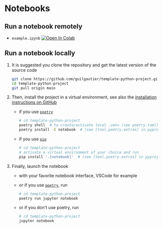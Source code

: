 # Notebooks

## Run a notebook remotely

- `example.ipynb` [![Open In Colab](https://colab.research.google.com/assets/colab-badge.svg)](https://colab.research.google.com/github/guilgautier/template-python-project/blob/main/notebooks/example.ipynb)

## Run a notebook locally

1. It is suggested you clone the repository and get the latest version of the source code

    ```bash
    git clone https://github.com/guilgautier/template-python-project.git
    cd template-python-project
    git pull origin main
    ```

2. Then, install the project in a virtual environment, see also the [installation instructions on GitHub](https://github.com/For-a-few-DPPs-more/spatstat-interface/blob/main/README.md#Installation)

    - if you use [`poetry`](https://python-poetry.org/)

        ```bash
        # cd template-python-project
        poetry shell  # to create/activate local .venv (see poetry.toml)
        poetry install -E notebook  # (see [tool.poetry.extras] in pyproject.toml)
        ```

    - if you use [`pip`](https://pip.pypa.io/en/stable/)

        ```bash
        # cd template-python-project
        # activate a virtual environment of your choice and run
        pip install '.[notebook]'  # (see [tool.poetry.extras] in pyproject.toml)
        ```

3. Finally, launch the notebook

    - with your favorite notebook interface, VSCode for example
    - or if you use [`poetry`](https://python-poetry.org/), run

        ```bash
        # cd template-python-project
        poetry run jupyter notebook
        ```

    - or if you don't use poetry, run

        ```bash
        # cd template-python-project
        jupyter notebook
        ```
